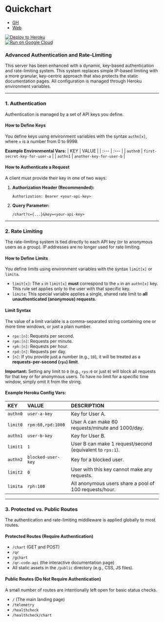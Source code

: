 # Quickchart
- [GH](https://github.com/typpo/quickchart)
- [Web](https://quickchart.io/)

[![Deploy to Heroku](https://www.herokucdn.com/deploy/button.svg)](https://heroku.com/deploy?template=https://github.com/kaerez/quickchart)<br>
[![Run on Google Cloud](https://storage.googleapis.com/cloudrun/button.svg)](https://console.cloud.google.com/cloudshell/editor?shellonly=true&cloudshell_image=gcr.io/cloudrun/button&cloudshell_git_repo=https://github.com/kaerez/quickchart)

### Advanced Authentication and Rate-Limiting

This server has been enhanced with a dynamic, key-based authentication and rate-limiting system. This system replaces simple IP-based limiting with a more granular, key-centric approach that also protects the static documentation pages. All configuration is managed through Heroku environment variables.

---

### 1. Authentication

Authentication is managed by a set of API keys you define.

#### How to Define Keys

You define keys using environment variables with the syntax `authn[x]`, where `x` is a number from 0 to 9999.

**Example Environmental Vars:**
| KEY | VALUE |
| :--- | :--- |
| `authn0` | `first-secret-key-for-user-a` |
| `authn1` | `another-key-for-user-b` |

#### How to Authenticate a Request

A client must provide their key in one of two ways:

1.  **Authorization Header (Recommended):**
    ```
    Authorization: Bearer <your-api-key>
    ```

2.  **Query Parameter:**
    ```
    /chart?c={...}&key=<your-api-key>
    ```

---

### 2. Rate Limiting

The rate-limiting system is tied directly to each API key (or to anonymous users as a group). IP addresses are no longer used for rate limiting.

#### How to Define Limits

You define limits using environment variables with the syntax `limit[x]` or `limita`.

* `limit[x]`: The `x` in `limit[x]` **must** correspond to the `x` in an `authn[x]` key. This rule set applies only to the user with that specific key.
* `limita`: This special variable applies a single, shared rate limit to **all unauthenticated (anonymous) requests**.

#### Limit Syntax

The value of a limit variable is a comma-separated string containing one or more time windows, or just a plain number.

* `rps:[n]`: Requests per second.
* `rpm:[n]`: Requests per minute.
* `rph:[n]`: Requests per hour.
* `rpd:[n]`: Requests per day.
* `[n]`: If you provide just a number (e.g., `10`), it will be treated as a **requests-per-second (`rps`) limit**.

**Important:** Setting any limit to `0` (e.g., `rps:0` or just `0`) will block all requests for that key or for anonymous users. To have no limit for a specific time window, simply omit it from the string.

#### Example Heroku Config Vars:

| KEY | VALUE | DESCRIPTION |
| :--- | :--- | :--- |
| `authn0` | `user-a-key` | Key for User A. |
| `limit0` | `rpm:60,rpd:1000` | User A can make 60 requests/minute and 1000/day. |
| `authn1` | `user-b-key` | Key for User B. |
| `limit1` | `1` | User B can make 1 request/second (equivalent to `rps:1`). |
| `authn2` | `blocked-user-key` | Key for a blocked user. |
| `limit2` | `0` | User with this key cannot make any requests. |
| `limita` | `rph:100` | All anonymous users share a pool of 100 requests/hour. |

---

### 3. Protected vs. Public Routes

The authentication and rate-limiting middleware is applied globally to most routes.

#### Protected Routes (Require Authentication)
* `/chart` (GET and POST)
* `/qr`
* `/gchart`
* `/qr-code-api` (the interactive documentation page)
* All static assets in the `/public` directory (e.g., CSS, JS files).

#### Public Routes (Do Not Require Authentication)
A small number of routes are intentionally left open for basic status checks.
* `/` (The main landing page)
* `/telemetry`
* `/healthcheck`
* `/healthcheck/chart`
